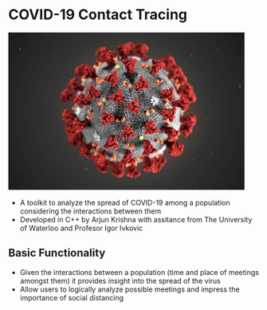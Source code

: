# COVID-19 Contact Tracing
![](assets/covid.jpeg)
- A toolkit to analyze the spread of COVID-19 among a population considering the interactions between them
- Developed in C++ by Arjun Krishna with assitance from The University of Waterloo and Profesor Igor Ivkovic

## Basic Functionality
- Given the interactions between a population (time and place of meetings amongst them) it provides insight into the spread of the virus
- Allow users to logically analyze possible meetings and impress the importance of social distancing